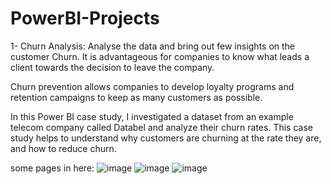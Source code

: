 # PowerBI-Projects

1- Churn Analysis:
Analyse the data and bring out few insights on the customer Churn.
It is advantageous for companies to know what leads a client towards the decision to leave the company.

Churn prevention allows companies to develop loyalty programs and retention campaigns to keep as many customers as possible.

In this Power BI case study, I investigated a dataset from an example telecom company called Databel and analyze their churn rates.
This case study helps to understand why customers are churning at the rate they are, and how to reduce churn.

some pages in here:
![image](https://github.com/user-attachments/assets/794f0b00-554e-4927-9d90-6f82896f0fce)
![image](https://github.com/user-attachments/assets/ffb2c21c-3084-468c-bc71-c10dda94548a)
![image](https://github.com/user-attachments/assets/f9076335-7c3b-42ae-8b8c-dfa7019f1d55)


